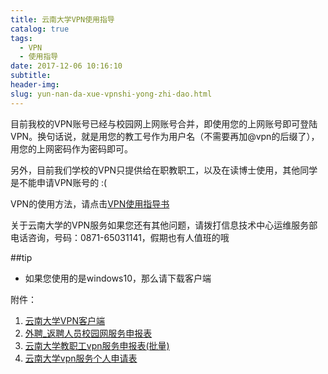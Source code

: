 ```yaml
---
title: 云南大学VPN使用指导
catalog: true
tags:
  - VPN
  - 使用指导
date: 2017-12-06 10:16:10
subtitle:
header-img:
slug: yun-nan-da-xue-vpnshi-yong-zhi-dao.html
---
```




目前我校的VPN账号已经与校园网上网账号合并，即使用您的上网账号即可登陆VPN。换句话说，就是用您的教工号作为用户名（不需要再加@vpn的后缀了），用您的上网密码作为密码即可。

另外，目前我们学校的VPN只提供给在职教职工，以及在读博士使用，其他同学是不能申请VPN账号的 :(

VPN的使用方法，请点击[VPN使用指导书][VPN使用指导书]

关于云南大学的VPN服务如果您还有其他问题，请拨打信息技术中心运维服务部电话咨询，号码：0871-65031141，假期也有人值班的哦

##tip

- 如果您使用的是windows10，那么请下载客户端

附件：

1. [云南大学VPN客户端][SVN客户端.zip]
2. [外聘_返聘人员校园网服务申报表][外聘_返聘人员校园网服务申报表]
3. [云南大学教职工vpn服务申报表(批量)][云南大学教职工vpn服务申报表(批量)]
4. [云南大学vpn服务个人申请表][云南大学vpn服务个人申请表]

[VPN使用指导书]: http://www.itc.ynu.edu.cn/info/1056/1069.htm
[SVN客户端.zip]: http://www.itc.ynu.edu.cn/system/_content/download.jsp?urltype=news.DownloadAttachUrl&owner=1355056356&wbfileid=2127212
[外聘_返聘人员校园网服务申报表]: http://www.itc.ynu.edu.cn/system/_content/download.jsp?urltype=news.DownloadAttachUrl&owner=1355056356&wbfileid=1730364
[云南大学教职工vpn服务申报表(批量)]: http://www.itc.ynu.edu.cn/system/_content/download.jsp?urltype=news.DownloadAttachUrl&owner=1355056356&wbfileid=1730363
[云南大学vpn服务个人申请表]: http://www.itc.ynu.edu.cn/system/_content/download.jsp?urltype=news.DownloadAttachUrl&owner=1355056356&wbfileid=1730362

